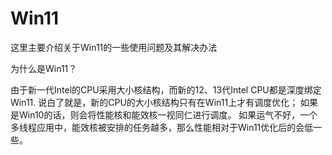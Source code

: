 # Win11

这里主要介绍关于Win11的一些使用问题及其解决办法

为什么是Win11？

由于新一代Intel的CPU采用大小核结构，而新的12、13代Intel CPU都是深度绑定Win11.
说白了就是，新的CPU的大小核结构只有在Win11上才有调度优化；
如果是Win10的话，则会将性能核和能效核一视同仁进行调度。
如果运气不好，一个多线程应用中，能效核被安排的任务越多，那么性能相对于Win11优化后的会低一些。